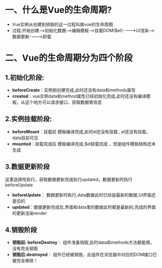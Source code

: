 # 一、什么是Vue的生命周期?

- Vue实例从创建到销毁的这一过程叫做vue的生命周期.
- 过程:开始创建—>初始化数据—>编辑模板—>挂载DOM($el)---->UI渲染—>数据更新---->卸载

# 二、Vue的生命周期分为四个阶段

## 1.初始化阶段:

- **beforeCreate**：实例刚创建完成,此时还没有data和methods属性
- **created**：vue实例data和method属性已经初始化完成,此时还没有编译模板，从这个地方可以请求接口，获取数据等信息

## 2.实例挂载阶段:

- **beforeMount**：挂载前 模板编译完成,此时el还没有挂载 , el还没有挂载，data目前可见
- **mounted**：挂载完成后 模板编译完成,$el挂载完成 ，但是组件模板结构还未生成

## 3.数据更新阶段

这里选择性执行，获取数据更新完成执行updated，数据更新时执行beforeUpdate

- **beforeUpdate**： 数据更新时执行,data数据此时已经是最新的数据,UI界面还是旧的
- **updated**：数据更新完成后,界面和data里的数据此时都是最新的,完成的界面的更新渲染render

## 4.销毁阶段

- **销毁前: beforeDestroy**： 组件准备销毁,此时data和methods方法都能用，没有完全销毁
- **销毁后:destroyed**： 组件已经被销毁，此组件在浏览器中对应的DOM接口已被完全移除！